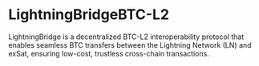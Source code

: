 # LightningBridgeBTC-L2
LightningBridge is a decentralized BTC-L2 interoperability protocol that enables seamless BTC transfers between the Lightning Network (LN) and exSat, ensuring low-cost, trustless cross-chain transactions.

